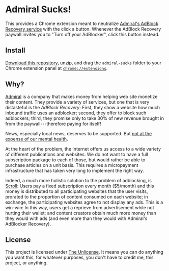 # Admiral Sucks!

This provides a Chrome extension meant to neutralize
[Admiral's AdBlock Recovery service](https://www.getadmiral.com/adblock-recovery)
with the click a button. Whenever the AdBlock Recovery paywall invites you to
"Turn off your AdBlocker", click this button instead.

## Install

[Download this repository](https://github.com/jlumbroso/admiral-sucks/archive/master.zip),
unzip, and drag the `admiral-sucks` folder to your Chrome extension panel
at [`chrome://extensions`](chrome://extensions).

## Why?

[Admiral](https://www.getadmiral.com/adblock-recovery) is a company that makes
money from helping web site monetize their content. They provide a variety
of services, but one that is very distasteful is the _AdBlock Recovery_: First,
they show a website how much inbound traffic uses an adblocker; second, they
offer to block such adblockers; third, they promise only to take 30% of new
revenue brought in from the paywall---therefore paying for itself!

News, especially local news, deserves to be supported. But [not at the expense
of our mental health](https://www.psychologytoday.com/us/blog/ulterior-motives/201008/what-does-advertising-do).

At the heart of the problem, the Internet offers us access to a wide variety of
different publications and websites. We do not want to have a full subscription
package to each of those, but would rather be able to purchase articles on a
unit basis. This requires a micropayment infrastructure that has taken very
long to implement the right way.

Indeed, a much more holistic solution to the problem of adblocking, is
[Scroll](https://scroll.com/): Users pay a fixed subscription every month
($5/month) and this money is distributed to all participating websites that
the user visits, prorated to the proportion of content consumed on each website;
in exchange, the participating websites agree to not display any ads. This is
a win-win: In this way, users get a reprieve from advertisement while not
hurting their wallet; and content creators obtain much more money than
they would with ads (and even more than they would with Admiral's AdBlocker
Recovery).

## License

This project is licensed under [The Unlicense](https://unlicense.org/).
It means you can do anything you want this, for whatever purposes, you don't
have to credit me, this project, or anything.
